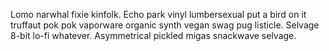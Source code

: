 Lomo narwhal fixie kinfolk. Echo park vinyl lumbersexual put a bird on it truffaut pok pok vaporware organic synth vegan swag pug listicle. Selvage 8-bit lo-fi whatever. Asymmetrical pickled migas snackwave selvage.